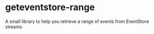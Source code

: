 # geteventstore-range
A small library to help you retrieve a range of events from EventStore streams
